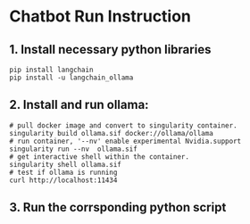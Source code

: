 # Chatbot Run Instruction
## 1. Install necessary python libraries
```shell
pip install langchain
pip install -u langchain_ollama
```
## 2. Install and run ollama:
```shell
# pull docker image and convert to singularity container.
singularity build ollama.sif docker://ollama/ollama
# run container, '--nv' enable experimental Nvidia.support
singularity run --nv  ollama.sif
# get interactive shell within the container.
singularity shell ollama.sif
# test if ollama is running
curl http://localhost:11434
```
## 3. Run the corrsponding python script